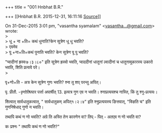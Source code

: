 +++
title = "001 Hnbhat B.R."

+++
[[Hnbhat B.R.	2015-12-31, 16:11:16 [Source](https://groups.google.com/g/samskrita/c/PaUTE4-1oQ4)]]



  
On 31-Dec-2015 3:01 pm, "vasantha syamalam" \<[vasantha...@gmail.com]()\> wrote:  
\>  
\> धू + ना +ति= कथं धुनाति?केन सूत्रेण धू धु भवति?  
\> एवमेव  
\> पू +ना+ति=कथं पुनाति भवति? केन सूत्रेण पू पु भवति?

"प्वादीनां ह्रस्वः७।३।८०" इति सूत्रेण ह्रस्वो भवति, प्वाददीनां धातूनां ल्वादीनां च धातूनामूकारस्य उकारो भवति, शिति प्रत्यये परे।  
\>

पृ+णो+ति - अत्र केन सूत्रेण गुणः भवति? श्ना तु शप् परन्तु अपित्।

पृ. प्रीतौ. -*पृणोति*पपार पर्त्ता अपार्षीत् 13. इत्यत्र गुण एव न भवति। श्नाप्रत्ययश्च नास्ति, किं तु श्नु-प्रत्ययः।

शित्वात् सार्वधातुकत्वात्, " सार्वधातुकम् अपित्१।२।४" इति श्नुप्रत्ययस्य ङित्तवात्, "क्ङिति च" इति गुणनिषेधाद् गुणो न भवति।

तथापि कथं ण णो भवति? अग्रे ति अस्ति तेन कारणेन वा? तिप् - पित् - अतएव ण णो भवति वा?

कः प्रश्नः " तथापि कथं ण णो भवति?"

